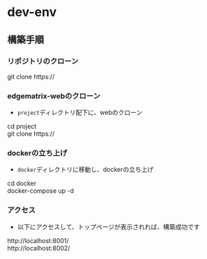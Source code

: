 # dev-env

## 構築手順

### リポジトリのクローン

git clone https://

### edgematrix-webのクローン

- `project`ディレクトリ配下に、webのクローン

cd project<br>
git clone https://

### dockerの立ち上げ

- `docker`ディレクトリに移動し、dockerの立ち上げ

cd docker<br>
docker-compose up -d

### アクセス

- 以下にアクセスして、トップページが表示されれば、構築成功です


http://localhost:8001/ <br>
http://localhost:8002/

